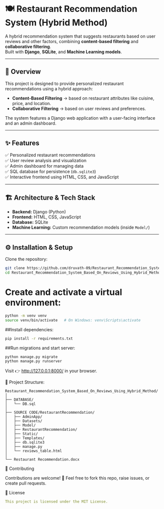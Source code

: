 # 🍽️ Restaurant Recommendation System (Hybrid Method)

A hybrid recommendation system that suggests restaurants based on user reviews and other factors, combining **content-based filtering** and **collaborative filtering**.  
Built with **Django**, **SQLite**, and **Machine Learning models**.

---

## 📌 Overview
This project is designed to provide personalized restaurant recommendations using a hybrid approach:
- **Content-Based Filtering** → based on restaurant attributes like cuisine, price, and location.  
- **Collaborative Filtering** → based on user reviews and preferences.  

The system features a Django web application with a user-facing interface and an admin dashboard.

---

## ✨ Features
✅ Personalized restaurant recommendations  
✅ User review analysis and visualization  
✅ Admin dashboard for managing data  
✅ SQL database for persistence (`db.sqlite3`)  
✅ Interactive frontend using HTML, CSS, and JavaScript  

---

## 🏗️ Architecture & Tech Stack
- **Backend:** Django (Python)  
- **Frontend:** HTML, CSS, JavaScript  
- **Database:** SQLite  
- **Machine Learning:** Custom recommendation models (inside `Model/`)  

---

## ⚙️ Installation & Setup

Clone the repository:
```bash
git clone https://github.com/druvath-09/Restaurant_Recommendation_System_Based_On_Reviews_Using_Hybrid_Method.git
cd Restaurant_Recommendation_System_Based_On_Reviews_Using_Hybrid_Method/SOURCE CODE/RestaurantRecommendation
```

# Create and activate a virtual environment:
```bash
python -m venv venv
source venv/bin/activate   # On Windows: venv\Scripts\activate
```

##Install dependencies:
```bash
pip install -r requirements.txt
```

##Run migrations and start server:
```bash
python manage.py migrate
python manage.py runserver
```

Visit 👉 http://127.0.0.1:8000/ in your browser.

📂 Project Structure:
```pgsql
Restaurant_Recommendation_System_Based_On_Reviews_Using_Hybrid_Method/
│
├── DATABASE/
│   └── DB.sql
│
├── SOURCE CODE/RestaurantRecommendation/
│   ├── AdminApp/         
│   ├── Datasets/         
│   ├── Model/            
│   ├── RestaurantRecommendation/  
│   ├── Static/           
│   ├── Templates/        
│   ├── db.sqlite3        
│   ├── manage.py         
│   └── reviews_table.html
│
└── Restaurant Recommendation.docx
```

🤝 Contributing

Contributions are welcome! 🎉
Feel free to fork this repo, raise issues, or create pull requests.

📜 License
```yaml
This project is licensed under the MIT License.

```
